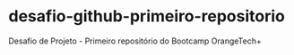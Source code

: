 # desafio-github-primeiro-repositorio
Desafio de Projeto - Primeiro repositório do Bootcamp OrangeTech+
